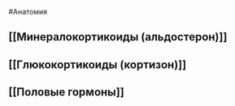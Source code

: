 #Анатомия 
## [[Минералокортикоиды (альдостерон)]] 
## [[Глюкокортикоиды (кортизон)]] 
## [[Половые гормоны]] 
